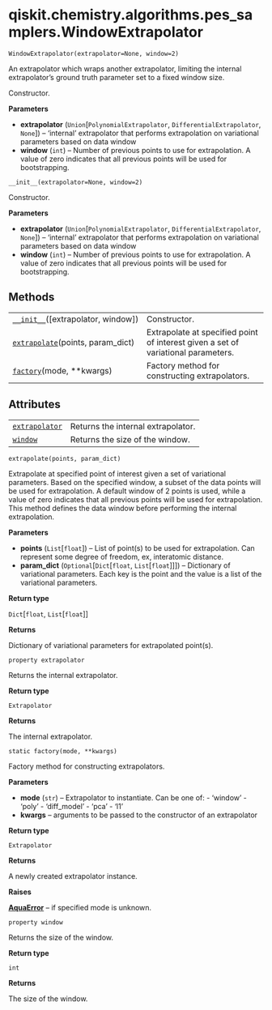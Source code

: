 <span id="qiskit-chemistry-algorithms-pes-samplers-windowextrapolator" />

# qiskit.chemistry.algorithms.pes\_samplers.WindowExtrapolator

<span id="undefined" />

`WindowExtrapolator(extrapolator=None, window=2)`

An extrapolator which wraps another extrapolator, limiting the internal extrapolator’s ground truth parameter set to a fixed window size.

Constructor.

**Parameters**

*   **extrapolator** (`Union`\[`PolynomialExtrapolator`, `DifferentialExtrapolator`, `None`]) – ‘internal’ extrapolator that performs extrapolation on variational parameters based on data window
*   **window** (`int`) – Number of previous points to use for extrapolation. A value of zero indicates that all previous points will be used for bootstrapping.

<span id="undefined" />

`__init__(extrapolator=None, window=2)`

Constructor.

**Parameters**

*   **extrapolator** (`Union`\[`PolynomialExtrapolator`, `DifferentialExtrapolator`, `None`]) – ‘internal’ extrapolator that performs extrapolation on variational parameters based on data window
*   **window** (`int`) – Number of previous points to use for extrapolation. A value of zero indicates that all previous points will be used for bootstrapping.

## Methods

|                                                                                                                                                                                          |                                                                                   |
| ---------------------------------------------------------------------------------------------------------------------------------------------------------------------------------------- | --------------------------------------------------------------------------------- |
| [`__init__`](#qiskit.chemistry.algorithms.pes_samplers.WindowExtrapolator.__init__ "qiskit.chemistry.algorithms.pes_samplers.WindowExtrapolator.__init__")(\[extrapolator, window])      | Constructor.                                                                      |
| [`extrapolate`](#qiskit.chemistry.algorithms.pes_samplers.WindowExtrapolator.extrapolate "qiskit.chemistry.algorithms.pes_samplers.WindowExtrapolator.extrapolate")(points, param\_dict) | Extrapolate at specified point of interest given a set of variational parameters. |
| [`factory`](#qiskit.chemistry.algorithms.pes_samplers.WindowExtrapolator.factory "qiskit.chemistry.algorithms.pes_samplers.WindowExtrapolator.factory")(mode, \*\*kwargs)                | Factory method for constructing extrapolators.                                    |

## Attributes

|                                                                                                                                                                        |                                    |
| ---------------------------------------------------------------------------------------------------------------------------------------------------------------------- | ---------------------------------- |
| [`extrapolator`](#qiskit.chemistry.algorithms.pes_samplers.WindowExtrapolator.extrapolator "qiskit.chemistry.algorithms.pes_samplers.WindowExtrapolator.extrapolator") | Returns the internal extrapolator. |
| [`window`](#qiskit.chemistry.algorithms.pes_samplers.WindowExtrapolator.window "qiskit.chemistry.algorithms.pes_samplers.WindowExtrapolator.window")                   | Returns the size of the window.    |

<span id="undefined" />

`extrapolate(points, param_dict)`

Extrapolate at specified point of interest given a set of variational parameters. Based on the specified window, a subset of the data points will be used for extrapolation. A default window of 2 points is used, while a value of zero indicates that all previous points will be used for extrapolation. This method defines the data window before performing the internal extrapolation.

**Parameters**

*   **points** (`List`\[`float`]) – List of point(s) to be used for extrapolation. Can represent some degree of freedom, ex, interatomic distance.
*   **param\_dict** (`Optional`\[`Dict`\[`float`, `List`\[`float`]]]) – Dictionary of variational parameters. Each key is the point and the value is a list of the variational parameters.

**Return type**

`Dict`\[`float`, `List`\[`float`]]

**Returns**

Dictionary of variational parameters for extrapolated point(s).

<span id="undefined" />

`property extrapolator`

Returns the internal extrapolator.

**Return type**

`Extrapolator`

**Returns**

The internal extrapolator.

<span id="undefined" />

`static factory(mode, **kwargs)`

Factory method for constructing extrapolators.

**Parameters**

*   **mode** (`str`) – Extrapolator to instantiate. Can be one of: - ‘window’ - ‘poly’ - ‘diff\_model’ - ‘pca’ - ‘l1’
*   **kwargs** – arguments to be passed to the constructor of an extrapolator

**Return type**

`Extrapolator`

**Returns**

A newly created extrapolator instance.

**Raises**

[**AquaError**](qiskit.aqua.AquaError#qiskit.aqua.AquaError "qiskit.aqua.AquaError") – if specified mode is unknown.

<span id="undefined" />

`property window`

Returns the size of the window.

**Return type**

`int`

**Returns**

The size of the window.
